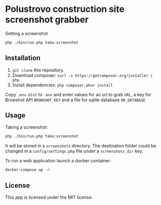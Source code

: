 Polustrovo construction site screenshot grabber
===============================================

Getting a screenshot
```bash
php ./bin/run.php take:screenshot
```

## Installation

 1. `git clone` _this_ repository.
 2. Download composer: `curl -s https://getcomposer.org/installer | php`
 3. Install dependencies: `php composer.phar install`
 
Copy `.env.dist` to `.env` and enter values for an url to grab `URL`, a key for Browshot API `BROWSHOT_KEY` and a file for sqlite database `DB_DATABASE`

## Usage

Taking a screenshot:

```bash
php ./bin/run.php take:screenshot
```

It will be stored in a `screenshots` directory. The destination folder could be changed in a `config/settings.php` file under a `screenshots_dir` key. 

To run a web application launch a docker container:

```bash
docker-compose up -d
```

## License

This app is licensed under the MIT license.
